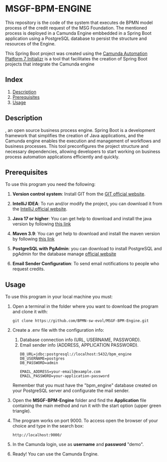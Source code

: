 #  MSGF-BPM-ENGINE

This repository is the code of the system that executes de BPMN model process of the credit request of the MSG Foundation. The mentioned process is deployed in a Camunda Engine embbedded in a Spring Boot application using a PostgreSQL database to persist the structure and resources of the Engine.

This Spring Boot project was created using the [Camunda Automation Platform 7 Initializr](https://start.camunda.com/) is a tool that facilitates the creation of Spring Boot projects that integrate the Camunda engine


## Index

1. [Description](#description)
2. [Prerequisites](#prerequisites)
3. [Usage](#usage)


## Description

 , an open source business process engine. Spring Boot is a development framework that simplifies the creation of Java applications, and the Camunda engine enables the execution and management of workflows and business processes. This tool preconfigures the project structure and necessary dependencies, allowing developers to start working on business process automation applications efficiently and quickly.


## Prerequisites

To use this program you need the following:

1. **Version control system**: Install GIT from the [GIT official website](https://git-scm.com/downloads).

2. **IntelliJ IDEA**: To run and/or modify the project, you can download it from the [IntelliJ official website](https://www.jetbrains.com/es-es/idea/download/?section=windows).

3. **Java 17 or higher**: You can get help to download and install the java version by following [this link](https://www.youtube.com/watch?v=oAin-q1oTDw&pp=ygUXY29tbyBjb25maWd1cmFyIGphdmEgMTc%3D)

4. **Maven 3.9**: You can get help to download and install the maven version by following [this link](https://www.youtube.com/watch?v=1QfiyR_PWxU&pp=ygUSaW5zdGFsYXIgbWF2ZW4gMy45)    

5. **PostgreSQL with PgAdmin**: you can download to install PostgreSQL and pgAdmin for the database manage [official website](https://www.postgresql.org/download/)

6. **Email Sender Configuration**: To send email notifications to people who request credits. 
## Usage

To use this program in your local machine you must:

1. Open a terminal in the folder where you want to download the program and clone it with:

   ```
   git clone https://github.com/BPMN-sw-evol/MSGF-BPM-Engine.git
   ```
2. Create a .env file with the configuration info:
   1. Database connection info (URL, USERNAME, PASSWORD).
   2. Email sender info (ADDRESS, APPLICATION PASSWORD).
      ```
      DB_URL=jdbc:postgresql://localhost:5432/bpm_engine
      DB_USERNAME=postgres
      DB_PASSWORD=admin
   
      EMAIL_ADDRESS=your-email@example.com
      EMAIL_PASSWORD=your-application-password
      ```
   Remember that you must have the "bpm_engine" database created on your PostgreSQL server and configurate the mail sender.

2. Open the **MSGF-BPM-Engine** folder and find the **Application** file containing the main method and run it with the start option (upper green triangle).

4. The program works on port 9000. To access open the browser of your choice and type in the search box: 
   ```
   http://localhost:9000/
   ```
5. In the Camunda login, use as **username** and **password** "demo".

6. Ready! You can use the Camunda Engine.
